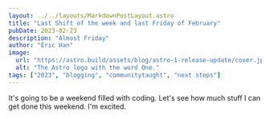 ```yaml
---
layout: ../../layouts/MarkdownPostLayout.astro
title: "Last Shift of the week and last Friday of February"
pubDate: 2023-02-23
description: "Almost Friday"
author: "Eric Han"
image:
  url: "https://astro.build/assets/blog/astro-1-release-update/cover.jpeg"
  alt: "The Astro logo with the word One."
tags: ["2023", "blogging", "communitytaught", "next steps"]
---
```


It's going to be a weekend filled with coding. Let's see how much stuff I can get done this weekend. I'm excited.
